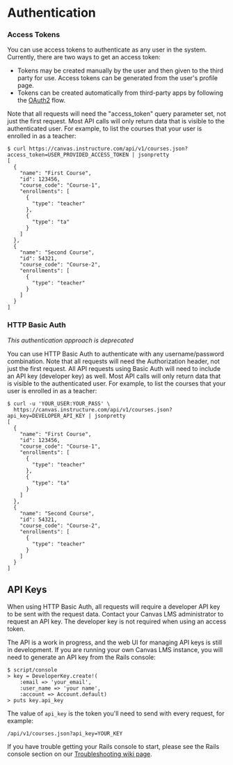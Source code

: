 Authentication
==============

### Access Tokens

You can use access tokens to authenticate as any user in the system.
Currently, there are two ways to get an access token:

  * Tokens may be created manually by the user and then given to
the third party for use.  Access tokens can be generated from the user's
profile page.
  * Tokens can be created automatically from third-party apps by
    following the <a href="oauth.html">OAuth2</a> flow.

Note that all requests will need the
"access_token" query parameter set, not just the first request.
Most API calls will only return data that is visible to the
authenticated user.  For example, to list the courses that
your user is enrolled in as a teacher:

    $ curl https://canvas.instructure.com/api/v1/courses.json?access_token=USER_PROVIDED_ACCESS_TOKEN | jsonpretty
    [
      {
        "name": "First Course",
        "id": 123456,
        "course_code": "Course-1",
        "enrollments": [
          {
            "type": "teacher"
          },
          {
            "type": "ta"
          }
        ]
      },
      {
        "name": "Second Course",
        "id": 54321,
        "course_code": "Course-2",
        "enrollments": [
          {
            "type": "teacher"
          }
        ]
      }
    ]

### HTTP Basic Auth

*This authentication approach is deprecated*

You can use HTTP Basic Auth to authenticate with any username/password
combination. Note that all requests will need the Authorization header,
not just the first request. All API requests using Basic Auth will need
to include an API key (developer key) as well. Most API calls will only
return data that is visible to the authenticated user. For example, to
list the courses that your user is enrolled in as a teacher:

    $ curl -u 'YOUR_USER:YOUR_PASS' \
      https://canvas.instructure.com/api/v1/courses.json?api_key=DEVELOPER_API_KEY | jsonpretty
    [
      {
        "name": "First Course",
        "id": 123456,
        "course_code": "Course-1",
        "enrollments": [
          {
            "type": "teacher"
          },
          {
            "type": "ta"
          }
        ]
      },
      {
        "name": "Second Course",
        "id": 54321,
        "course_code": "Course-2",
        "enrollments": [
          {
            "type": "teacher"
          }
        ]
      }
    ]

API Keys
--------

When using HTTP Basic Auth, all requests will require a developer API
key to be sent with the request data. Contact your Canvas LMS
administrator to request an API key. The developer key is not required
when using an access token.

The API is a work in progress, and the web UI for managing API keys is
still in development. If you are running your own Canvas LMS instance,
you will need to generate an API key from the Rails console:

    $ script/console
    > key = DeveloperKey.create!(
        :email => 'your_email',
        :user_name => 'your name',
        :account => Account.default)
    > puts key.api_key

The value of `api_key` is the token you'll need to send with every
request, for example:

    /api/v1/courses.json?api_key=YOUR_KEY

If you have trouble getting your Rails console to start, please see the
Rails console section on our <a href="https://github.com/instructure/canvas-lms/wiki/Troubleshooting">Troubleshooting wiki page</a>.
